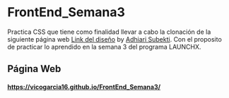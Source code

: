 # FrontEnd_Semana3

Practica CSS que tiene como finalidad llevar a cabo la clonación de la siguiente página web [Link del diseño](https://github.com/vicogarcia16/FrontEnd_Semana3/blob/master/landingVacunaci%C3%B3n.png) by [Adhiari Subekti](https://dribbble.com/Adhiari_is). Con el proposito de practicar lo aprendido en la semana 3 del programa LAUNCHX.

## Página Web

#### https://vicogarcia16.github.io/FrontEnd_Semana3/
